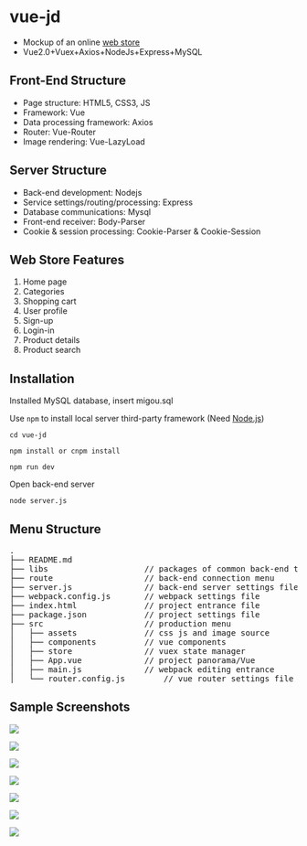 # vue-jd
- Mockup of an online [web store](https://www.jd.com/)
- Vue2.0+Vuex+Axios+NodeJs+Express+MySQL

## Front-End Structure
- Page structure: HTML5, CSS3, JS
- Framework: Vue
- Data processing framework: Axios
- Router: Vue-Router
- Image rendering: Vue-LazyLoad

## Server Structure
- Back-end development: Nodejs
- Service settings/routing/processing: Express
- Database communications: Mysql
- Front-end receiver: Body-Parser
- Cookie & session processing: Cookie-Parser & Cookie-Session

## Web Store Features
1. Home page
2. Categories
3. Shopping cart
4. User profile
5. Sign-up
6. Login-in
7. Product details
8. Product search

## Installation

Installed MySQL database, insert migou.sql

Use `npm` to install local server third-party framework (Need [Node.js](https://nodejs.org/))

```
cd vue-jd
```

```
npm install or cnpm install
```

```
npm run dev
```

Open back-end server

```
node server.js
```

## Menu Structure
<pre>
.
├── README.md           
├── libs               		// packages of common back-end tools' framework (formatting/MD5 encryption etc.)
├── route              		// back-end connection menu
├── server.js          		// back-end server settings file
├── webpack.config.js  		// webpack settings file
├── index.html         		// project entrance file
├── package.json       		// project settings file
├── src                		// production menu
│   ├── assets         		// css js and image source
│   ├── components     		// vue components
│   ├── store          		// vuex state manager
│   ├── App.vue        		// project panorama/Vue
│   ├── main.js        		// webpack editing entrance
│   └── router.config.js    	// vue router settings file
</pre>

## Sample Screenshots

![](http://i.imgur.com/hc4Kdcv.png)

![](http://i.imgur.com/e1dli1Y.png)

![](http://i.imgur.com/j9bdh5O.png)

![](http://i.imgur.com/KNlLcjv.png)

![](http://i.imgur.com/m2H0mLg.png)

![](http://i.imgur.com/8GpE1qc.png)

![](http://i.imgur.com/sIfHd0z.png)

